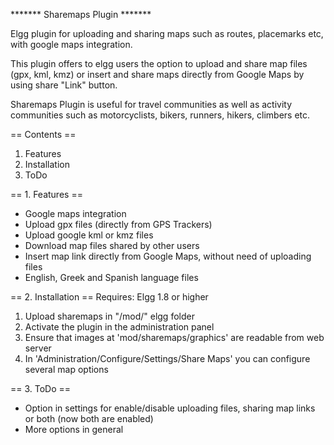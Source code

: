 ******* Sharemaps Plugin *******

Elgg plugin for uploading and sharing maps such as routes, placemarks etc, with google maps integration.

This plugin offers to elgg users the option to upload and share map files (gpx, kml, kmz) or insert and share maps directly from Google Maps by using share "Link" button.

Sharemaps Plugin is useful for travel communities as well as activity communities such as motorcyclists, bikers, runners, hikers, climbers etc.

== Contents ==
1. Features
2. Installation
3. ToDo


== 1. Features ==
- Google maps integration
- Upload gpx files (directly from GPS Trackers)
- Upload google kml or kmz files
- Download map files shared by other users
- Insert map link directly from Google Maps, without need of uploading files
- English, Greek and Spanish language files


== 2. Installation ==
Requires: Elgg 1.8 or higher

1. Upload sharemaps in "/mod/" elgg folder
2. Activate the plugin in the administration panel
3. Ensure that images at 'mod/sharemaps/graphics' are readable from web server
4. In 'Administration/Configure/Settings/Share Maps' you can configure several map options


== 3. ToDo ==
- Option in settings for enable/disable uploading files, sharing map links or both (now both are enabled)
- More options in general
